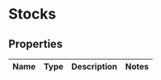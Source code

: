# Stocks

## Properties

Name | Type | Description | Notes
------------ | ------------- | ------------- | -------------



